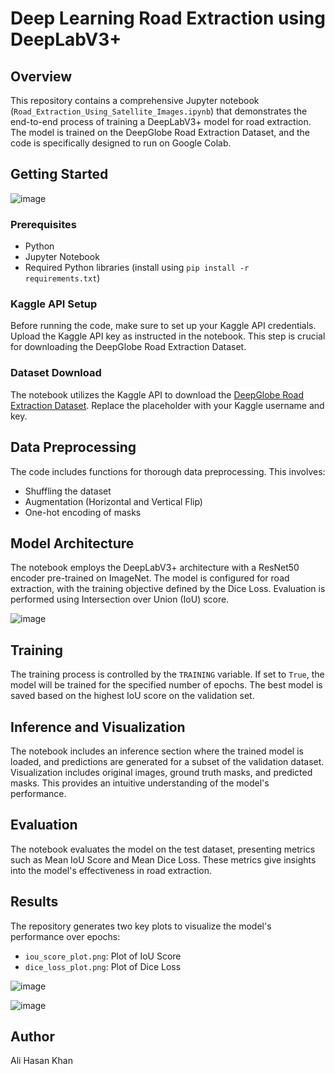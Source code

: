 # Deep Learning Road Extraction using DeepLabV3+

## Overview

This repository contains a comprehensive Jupyter notebook (`Road_Extraction_Using_Satellite_Images.ipynb`) that demonstrates the end-to-end process of training a DeepLabV3+ model for road extraction. The model is trained on the DeepGlobe Road Extraction Dataset, and the code is specifically designed to run on Google Colab.

## Getting Started
![image](https://github.com/Ali-Hasan-Khan28/Deep-Globe-Road-Extraction-Using-Deep-Learning/assets/101451471/111c4ab1-7fd3-446c-b236-4a2a69063590)


### Prerequisites

- Python
- Jupyter Notebook
- Required Python libraries (install using `pip install -r requirements.txt`)

### Kaggle API Setup

Before running the code, make sure to set up your Kaggle API credentials. Upload the Kaggle API key as instructed in the notebook. This step is crucial for downloading the DeepGlobe Road Extraction Dataset.

### Dataset Download

The notebook utilizes the Kaggle API to download the [DeepGlobe Road Extraction Dataset](https://www.kaggle.com/datasets/balraj98/deepglobe-road-extraction-dataset). Replace the placeholder with your Kaggle username and key.

## Data Preprocessing

The code includes functions for thorough data preprocessing. This involves:
- Shuffling the dataset
- Augmentation (Horizontal and Vertical Flip)
- One-hot encoding of masks

## Model Architecture

The notebook employs the DeepLabV3+ architecture with a ResNet50 encoder pre-trained on ImageNet. The model is configured for road extraction, with the training objective defined by the Dice Loss. Evaluation is performed using Intersection over Union (IoU) score.

![image](https://github.com/Ali-Hasan-Khan28/Deep-Globe-Road-Extraction-Using-Deep-Learning/assets/101451471/5e1ce471-62a0-40df-b1fd-f94dcbb32fa1)


## Training

The training process is controlled by the `TRAINING` variable. If set to `True`, the model will be trained for the specified number of epochs. The best model is saved based on the highest IoU score on the validation set.

## Inference and Visualization

The notebook includes an inference section where the trained model is loaded, and predictions are generated for a subset of the validation dataset. Visualization includes original images, ground truth masks, and predicted masks. This provides an intuitive understanding of the model's performance.

## Evaluation

The notebook evaluates the model on the test dataset, presenting metrics such as Mean IoU Score and Mean Dice Loss. These metrics give insights into the model's effectiveness in road extraction.

## Results

The repository generates two key plots to visualize the model's performance over epochs:
- `iou_score_plot.png`: Plot of IoU Score
- `dice_loss_plot.png`: Plot of Dice Loss

![image](https://github.com/Ali-Hasan-Khan28/Deep-Globe-Road-Extraction-Using-Deep-Learning/assets/101451471/a2f7b5c7-5adf-4d58-91ff-cede3905cf41)


![image](https://github.com/Ali-Hasan-Khan28/Deep-Globe-Road-Extraction-Using-Deep-Learning/assets/101451471/8d7c7a83-c9e1-46f3-bf92-369b4365a29c)


## Author

Ali Hasan Khan

